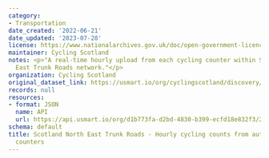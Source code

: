 ```yaml
---
category:
- Transportation
date_created: '2022-06-21'
date_updated: '2023-07-28'
license: https://www.nationalarchives.gov.uk/doc/open-government-licence/version/3/
maintainer: Cycling Scotland
notes: <p>"A real-time hourly upload from each cycling counter within Scotland's North
  East Trunk Roads network."</p>
organization: Cycling Scotland
original_dataset_link: https://usmart.io/org/cyclingscotland/discovery/discovery-view-detail/56f8d127-9b79-4e91-bec6-238f62d4071a
records: null
resources:
- format: JSON
  name: API
  url: https://api.usmart.io/org/d1b773fa-d2bd-4830-b399-ecfd18e832f3/242476ea-ca1c-4dc2-b8e8-30b7b9349a6b/1/urql
schema: default
title: Scotland North East Trunk Roads - Hourly cycling counts from automatic cycling
  counters
---
```

